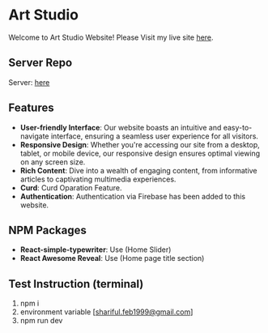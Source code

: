 # Art Studio

Welcome to Art Studio Website! Please Visit my live site [here](https://b910-f0f4b.firebaseapp.com/).

## Server Repo
Server: [here](https://github.com/sharifulislam1999/art-studio-server)

## Features

- **User-friendly Interface**: Our website boasts an intuitive and easy-to-navigate interface, ensuring a seamless user experience for all visitors.
- **Responsive Design**: Whether you're accessing our site from a desktop, tablet, or mobile device, our responsive design ensures optimal viewing on any screen size.
- **Rich Content**: Dive into a wealth of engaging content, from informative articles to captivating multimedia experiences.
- **Curd**: Curd Oparation Feature.
- **Authentication**: Authentication via Firebase has been added to this website.

## NPM Packages
- **React-simple-typewriter**: Use (Home Slider) 
- **React Awesome Reveal**: Use (Home page title section)


## Test Instruction (terminal)
1.  npm i
2.  environment variable [shariful.feb1999@gmail.com]
3.  npm run dev
